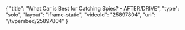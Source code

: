{
    "title": "What Car is Best for Catching Spies? - AFTER\/DRIVE",
    "type": "solo",
    "layout": "iframe-static",
    "videoId": "25897804",
    "url": "\/tvpembed\/25897804"
}